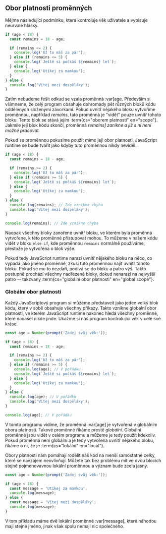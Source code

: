 ## Obor platnosti proměnných

Mějme následující podmínku, která kontroluje věk uživatele a vypisuje neurvalé hlášky.

```js
if (age < 18) {
  const remains = 18 - age;

  if (remains <= 2) {
    console.log('Už to máš za pár');
  } else if (remains <= 5) {
    console.log(`Ještě si počkáš ${remains} let`);
  } else {
    console.log('Utíkej za mamkou');
  }
} else {
  console.log('Vítej mezi dospěláky');
}
```

Zatím nebudeme řešit odkud se vzala proměnná :var[age</var>. Především si všimneme, že celý program obsahuje dohromady pět různých bloků kódu oddělených složenými závorkami. Pokud uvnitř nějakého bloku vytvoříme proměnnou, například <var>remains</var>, tato proměnná je "vidět" pouze uvnitř tohoto bloku. Tento blok se stává jejím :term{cs="oborem platnosti" en="scope"}. Jakmile její blok kódu skončí, proměnná <var>remains] zanikne a již s ní není možné pracovat.

Pokud se proměnnou pokusíme použít mimo její obor platnosti, JavaScript runtime se bude tvářit jako kdyby tuto proměnnou nikdy neviděl.

```js
if (age < 18) {
  const remains = 18 - age;

  if (remains >= 2) {
    console.log('Už to máš za pár');
  } else if (remains >= 5) {
    console.log(`Ještě si počkáš ${remains} let`);
  } else {
    console.log('Utíkej za mamkou');
  }
} else {
  console.log(remains); // Zde vznikne chyba
  console.log('Vítej mezi dospěláky');
}

console.log(remains); // Zde vznikne chyba
```

Naopak všechny bloky zanořené uvnitř bloku, ve kterém byla proměnná vytvořene, k této proměnné přistupovat mohou. To můžeme v našem kódu vidět v bloku `else if`, kde proměnnou `remains` normálně používáme, přestože je vytvořena o blok výše.

Pokud tedy JavaScript runtime narazí uvnitř nějakého bloku na něco, co vypadá jako jméno proměnné, zkusí tuto proměnnou najít uvnitř tohoto bloku. Pokud se mu to nezdaří, podívá se do bloku a patro výš. Takto postupně prochází všechny nadřezené bloky, dokud nenarazí na nejvyšší patro -- takzvaný :term{cs="globální obor platnosti" en="global scope"}.

### Globální obor platnosti

Každý JavaScriptový program si můžeme představeit jako jeden velký blok kódu, který v sobě obsahuje všechny příkazy. Takto vznikne globální obor platnosti, ve kterém JavaScript runtime nakonec hledá všechny proměnné, které nanašel nikde jinde. Ukažme si náš program kontrolující věk v celé své kráse.

```js
const age = Number(prompt('Zadej svůj věk:'));

if (age < 18) {
  const remains = 18 - age;

  if (remains >= 2) {
    console.log('Už to máš za pár');
  } else if (remains >= 5) {
    console.log(age); // V pořádku
    console.log(`Ještě si počkáš ${remains} let`);
  } else {
    console.log('Utíkej za mamkou');
  }
} else {
  console.log(age); // V pořádku
  console.log('Vítej mezi dospěláky');
}

console.log(age); // V pořádku
```

V tomto programu vidíme, že proměnná :var[age] je vytvořená v globálním oboru platnosti. Takové proměnné říkáme prostě <em>globální</em>. Globální proměnné jsou vidět v celém programu a můžeme je tedy použít kdekoliv. Pokud proměnná není globální a je tedy vytvořena uvnitř nějakého bloku, říkáme o ni, že je :term{cs="lokální" en="local"}.

Obory platnosti nám pomáhají rodělit náš kód na menší samostatné celky, které se navzájem neovlivňují. Můžete tak bez problému mít ve dvou blocích stejně pojmenovavnou lokální proměnnou a význam bude zcela jasný.

```js
const age = Number(prompt('Zadej svůj věk:'));

if (age < 18) {
  const message = 'Utíkej za mamkou';
  console.log(message);
} else {
  const message = 'Vítej mezi dospěláky';
  console.log(message);
}
```

V tom příkladu máme dvě lokální proměnné :var[message], které náhodou mají stejné jméno, jinak však spolu nemají nic společného.
